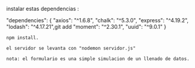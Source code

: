 instalar estas dependencias :

"dependencies": { 
   "axios": "^1.6.8",
    "chalk": "^5.3.0",
    "express": "^4.19.2",
    "lodash": "^4.17.21",git add
    "moment": "^2.30.1",
    "uuid": "^9.0.1"
    }

    npm install.

    el servidor se levanta con "nodemon servidor.js"

    nota: el formulario es una simple simulacion de un llenado de datos.